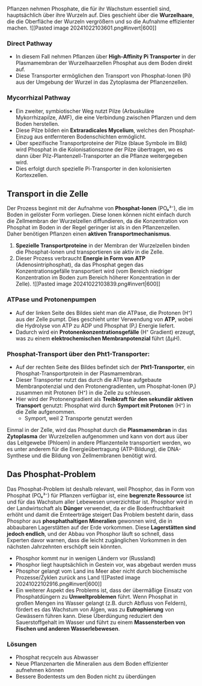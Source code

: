 Pflanzen nehmen Phosphate, die für ihr Wachstum essentiell sind, hauptsächlich über ihre Wurzeln auf. Dies geschieht über die **Wurzelhaare**, die die Oberfläche der Wurzeln vergrößern und so die Aufnahme effizienter machen.
![[Pasted image 20241022103601.png#invert|600]]
### Direct Pathway
- In diesem Fall nehmen Pflanzen über **High-Affinity Pi Transporter** in der Plasmamembran der Wurzelhaarzellen Phosphat aus dem Boden direkt auf.
- Diese Transporter ermöglichen den Transport von Phosphat-Ionen (Pi) aus der Umgebung der Wurzel in das Zytoplasma der Pflanzenzellen.
### Mycorrhizal Pathway
- Ein zweiter, symbiotischer Weg nutzt Pilze (Arbuskuläre Mykorrhizapilze, AMF), die eine Verbindung zwischen Pflanzen und dem Boden herstellen.
- Diese Pilze bilden ein **Extraradicales Mycelium**, welches den Phosphat-Einzug aus entfernteren Bodenschichten ermöglicht.
- Über spezifische Transportproteine der Pilze (blaue Symbole im Bild) wird Phosphat in die Kolonisationszone der Pilze übertragen, wo es dann über Pilz-Plantenzell-Transporter an die Pflanze weitergegeben wird.
- Dies erfolgt durch spezielle Pi-Transporter in den kolonisierten Kortexzellen.
## Transport in die Zelle
Der Prozess beginnt mit der Aufnahme von **Phosphat-Ionen** (PO₄³⁻), die im Boden in gelöster Form vorliegen. Diese Ionen können nicht einfach durch die Zellmembran der Wurzelzellen diffundieren, da die Konzentration von Phosphat im Boden in der Regel geringer ist als in den Pflanzenzellen. Daher benötigen Pflanzen einen **aktiven Transportmechanismus**.
1. **Spezielle Transportproteine** in der Membran der Wurzelzellen binden die Phosphat-Ionen und transportieren sie aktiv in die Zelle.
2. Dieser Prozess verbraucht **Energie in Form von ATP** (Adenosintriphosphat), da das Phosphat gegen das Konzentrationsgefälle transportiert wird (vom Bereich niedriger Konzentration im Boden zum Bereich höherer Konzentration in der Zelle).
![[Pasted image 20241022103839.png#invert|600]]
### ATPase und Protonenpumpen
- Auf der linken Seite des Bildes sieht man die ATPase, die Protonen (H⁺) aus der Zelle pumpt. Dies geschieht unter Verwendung von **ATP**, wobei die Hydrolyse von ATP zu ADP und Phosphat (Pᵢ) Energie liefert.
- Dadurch wird ein **Protonenkonzentrationsgefälle** (H⁺ Gradient) erzeugt, was zu einem **elektrochemischen Membranpotenzial** führt (ΔμH).
### Phosphat-Transport über den Pht1-Transporter:
- Auf der rechten Seite des Bildes befindet sich der **Pht1-Transporter**, ein Phosphat-Transportprotein in der Plasmamembran.
- Dieser Transporter nutzt das durch die ATPase aufgebaute Membranpotenzial und den Protonengradienten, um Phosphat-Ionen (Pᵢ) zusammen mit Protonen (H⁺) in die Zelle zu schleusen.
- Hier wird der Protonengradient als **Treibkraft für den sekundär aktiven Transport** genutzt: Phosphat wird durch **Symport mit Protonen** (H⁺) in die Zelle aufgenommen.
	- Symport, weil 2 Transporte genutzt werden

Einmal in der Zelle, wird das Phosphat durch die **Plasmamembran** in das **Zytoplasma** der Wurzelzellen aufgenommen und kann von dort aus über das Leitgewebe (Phloem) in andere Pflanzenteile transportiert werden, wo es unter anderem für die Energieübertragung (ATP-Bildung), die DNA-Synthese und die Bildung von Zellmembranen benötigt wird.

## Das Phosphat-Problem
Das Phosphat-Problem ist deshalb relevant, weil Phosphor, das in Form von Phosphat (PO₄³⁻) für Pflanzen verfügbar ist, eine **begrenzte Ressource** ist und für das Wachstum aller Lebewesen unverzichtbar ist. Phosphor wird in der Landwirtschaft als **Dünger** verwendet, da er die Bodenfruchtbarkeit erhöht und damit die Ernteerträge steigert
Das Problem besteht darin, dass Phosphor aus **phosphathaltigen Mineralien** gewonnen wird, die in abbaubaren Lagerstätten auf der Erde vorkommen. Diese **Lagerstätten sind jedoch endlich**, und der Abbau von Phosphor läuft so schnell, dass Experten davor warnen, dass die leicht zugänglichen Vorkommen in den nächsten Jahrzehnten erschöpft sein könnten.
- Phosphor kommt nur in wenigen Ländern vor (Russland)
- Phosphor liegt hauptsächlich in Gestein vor, was abgebaut werden muss
- Phosphor gelangt vom Land ins Meer aber nicht durch biochemische Prozesse/Zyklen zurück ans Land 
![[Pasted image 20241022102916.png#invert|600]]
- Ein weiterer Aspekt des Problems ist, dass der übermäßige Einsatz von Phosphatdüngern zu **Umweltproblemen** führt. Wenn Phosphat in großen Mengen ins Wasser gelangt (z.B. durch Abfluss von Feldern), fördert es das Wachstum von Algen, was zu **Eutrophierung** von Gewässern führen kann. Diese Überdüngung reduziert den Sauerstoffgehalt im Wasser und führt zu einem **Massensterben von Fischen und anderen Wasserlebewesen**.
### Lösungen
- Phosphat recyceln aus Abwasser
- Neue Pflanzenarten die Mineralien aus dem Boden effizienter aufnehmen können
- Bessere Bodentests um den Boden nicht zu überdüngen